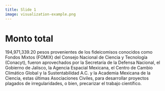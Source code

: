 ```yaml
---
title: Slide 1
image: visualization-example.png
---
```


# Monto total

194,971,339.20 pesos provenientes de los fideicomisos conocidos como Fondos Mixtos (FOMIX) del Consejo Nacional de Ciencia y Tecnología (Conacyt), fueron aprovechados por la Secretaría de la Defensa Nacional, el Gobierno de Jalisco, la Agencia Espacial Mexicana, el Centro de Cambio Climático Global y la Sustentabilidad A.C. y la Academia Mexicana de la Ciencia, estas últimas Asociaciones Civiles, para desarrollar proyectos plagados de irregularidades, o bien, precarizar el trabajo científico.
